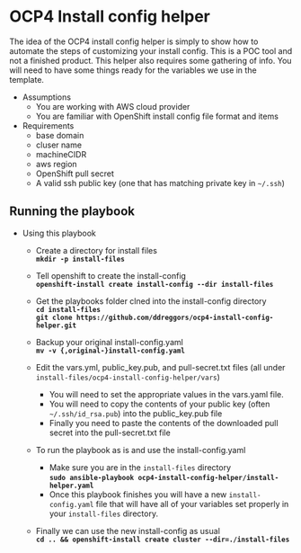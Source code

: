 # OCP4 Install config helper

The idea of the OCP4 install config helper is simply to show how to automate the steps of customizing your install config. This is a POC tool and not a finished product. This helper also requires some gathering of info. You will need to have some things ready for the variables we use in the template.

- Assumptions<br />
   - You are working with AWS cloud provider<br />
   - You are familiar with OpenShift install config file format and items<br />
- Requirements<br />
   - base domain<br />
   - cluser name<br />
   - machineCIDR<br />
   - aws region<br />
   - OpenShift pull secret<br />
   - A valid ssh public key (one that has matching private key in `~/.ssh`)

## Running the playbook
- Using this playbook<br />
  - Create a directory for install files<br />
    **`mkdir -p install-files`**

  - Tell openshift to create the install-config<br />
    **`openshift-install create install-config --dir install-files`**

  - Get the playbooks folder clned into the install-config directory<br />
    **`cd install-files`**<br />
    **`git clone https://github.com/ddreggors/ocp4-install-config-helper.git`**

  - Backup your original install-config.yaml<br />
    **`mv -v {,original-}install-config.yaml`**

  - Edit the vars.yml, public_key.pub, and pull-secret.txt files (all under `install-files/ocp4-install-config-helper/vars`)<br />
    - You will need to set the appropriate values in the vars.yaml file.<br />
    - You will need to copy the contents of your public key (often `~/.ssh/id_rsa.pub`) into the public_key.pub file<br />
    - Finally you need to paste the contents of the downloaded pull secret into the pull-secret.txt file

  - To run the playbook as is and use the install-config.yaml<br />
    - Make sure you are in the `install-files` directory<br />
    **`sudo ansible-playbook ocp4-install-config-helper/install-helper.yaml`**<br />
    - Once this playbook finishes you will have a new `install-config.yaml` file that will have all of your variables set properly in your `install-files` directory.

  - Finally we can use the new install-config as usual<br />
    **`cd .. && openshift-install create cluster --dir=./install-files`**
